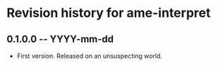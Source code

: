 # Revision history for ame-interpret

## 0.1.0.0  -- YYYY-mm-dd

* First version. Released on an unsuspecting world.
